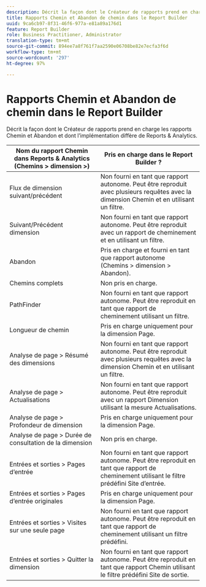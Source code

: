 ```yaml
---
description: Décrit la façon dont le Créateur de rapports prend en charge les rapports Chemin et Abandon et dont l’implémentation diffère de Reports & Analytics.
title: Rapports Chemin et Abandon de chemin dans le Report Builder
uuid: 9ca6cb97-8f31-46f6-977a-e81a89a176d1
feature: Report Builder
role: Business Practitioner, Administrator
translation-type: tm+mt
source-git-commit: 894ee7a8f761f7aa2590e06708be82e7ecfa3f6d
workflow-type: tm+mt
source-wordcount: '297'
ht-degree: 97%

---
```



# Rapports Chemin et Abandon de chemin dans le Report Builder

Décrit la façon dont le Créateur de rapports prend en charge les rapports Chemin et Abandon et dont l’implémentation diffère de Reports &amp; Analytics.

| Nom du rapport Chemin dans Reports &amp; Analytics (Chemins > dimension >) | Pris en charge dans le Report Builder ? |
|--- |--- |
| Flux de dimension suivant/précédent | Non fourni en tant que rapport autonome. Peut être reproduit avec plusieurs requêtes avec la dimension Chemin et en utilisant un filtre. |
| Suivant/Précédent dimension  | Non fourni en tant que rapport autonome. Peut être reproduit avec un rapport de cheminement et en utilisant un filtre. |
| Abandon | Pris en charge et fourni en tant que rapport autonome (Chemins > dimension > Abandon). |
| Chemins complets | Non pris en charge. |
| PathFinder | Non fourni en tant que rapport autonome. Peut être reproduit en tant que rapport de cheminement utilisant un filtre. |
| Longueur de chemin | Pris en charge uniquement pour la dimension Page. |
| Analyse de page > Résumé des dimensions | Non fourni en tant que rapport autonome. Peut être reproduit avec plusieurs requêtes avec la dimension Chemin et en utilisant un filtre. |
| Analyse de page > Actualisations | Non fourni en tant que rapport autonome. Peut être reproduit avec un rapport Dimension utilisant la mesure Actualisations. |
| Analyse de page > Profondeur de dimension | Pris en charge uniquement pour la dimension Page. |
| Analyse de page > Durée de consultation de la dimension | Non pris en charge. |
| Entrées et sorties > Pages d’entrée | Non fourni en tant que rapport autonome. Peut être reproduit en tant que rapport de cheminement utilisant le filtre prédéfini Site d’entrée. |
| Entrées et sorties > Pages d’entrée originales | Pris en charge uniquement pour la dimension Page. |
| Entrées et sorties > Visites sur une seule page | Non fourni en tant que rapport autonome. Peut être reproduit en tant que rapport de cheminement utilisant un filtre prédéfini. |
| Entrées et sorties > Quitter la dimension | Non fourni en tant que rapport autonome. Peut être reproduit en tant que rapport Chemin utilisant le filtre prédéfini Site de sortie. |
